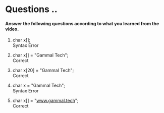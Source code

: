 # Questions ..

#### Answer the following questions according to what you learned from the video.

1. char x[];  
   Syntax Error

2. char x[] = "Gammal Tech";  
   Correct

3. char x[20] = "Gammal Tech";  
   Correct

4. char x = "Gammal Tech";  
   Syntax Error

5. char x[] = "www.gammal.tech";  
   Correct
